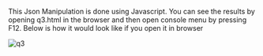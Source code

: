This Json Manipulation is done using Javascript.
You can see the results by opening q3.html in the browser and then open console menu by pressing F12. Below is how it would look like if you open it in browser

![q3](https://user-images.githubusercontent.com/25950637/115621468-c25ba900-a320-11eb-8075-fc1f236fcf13.png)

